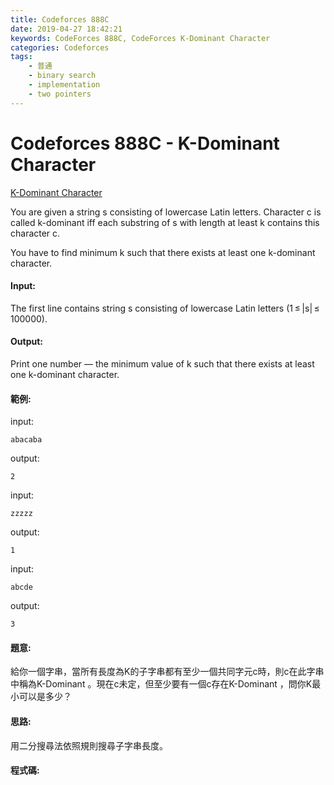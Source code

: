 ```yaml
---
title: Codeforces 888C
date: 2019-04-27 18:42:21
keywords: CodeForces 888C, CodeForces K-Dominant Character
categories: Codeforces
tags:
    - 普通
    - binary search
    - implementation
    - two pointers
---
```

# Codeforces 888C - K-Dominant Character
[K-Dominant Character](https://codeforces.com/problemset/problem/888/C)

You are given a string s consisting of lowercase Latin letters. Character c is called k-dominant iff each substring of s with length at least k contains this character c.
<!-- more -->
You have to find minimum k such that there exists at least one k-dominant character.

#### Input:
The first line contains string s consisting of lowercase Latin letters (1 ≤ |s| ≤ 100000).

#### Output:
Print one number — the minimum value of k such that there exists at least one k-dominant character.

#### 範例:
input:
```
abacaba
```
output:
```
2
```
input:
```
zzzzz
```
output:
```
1
```
input:
```
abcde
```
output:
```
3
```

#### 題意:
給你一個字串，當所有長度為K的子字串都有至少一個共同字元c時，則c在此字串中稱為K-Dominant 。現在c未定，但至少要有一個c存在K-Dominant ，問你K最小可以是多少？

#### 思路:
用二分搜尋法依照規則搜尋子字串長度。

#### 程式碼:
<script src="https://gist.github.com/Daviswww/a14ccf51ce05c20cd0948abbd3425b79.js"></script>
